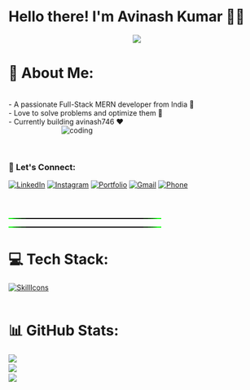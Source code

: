 # Hello there! I'm Avinash Kumar 🙋‍♂️

<div align="center">
  <img src="https://media.giphy.com/media/2IudUHdI075HL02Pkk/giphy.gif" width="450"/>
</div>

# 💫 About Me:
<br>- A passionate Full-Stack MERN developer from India 🚀<br>- Love to solve problems and optimize them 💯<br>- Currently building avinash746 ❤️
<img align="right" alt="coding" width="400" src="https://github.com/user-attachments/assets/0ae03250-373c-4200-acc7-25fb35d5882a">
<!-- <h1 align="center">Hi 👋, I'm Avinash Kumar</h1> -->
<!-- <h3 align="center">A passionate Software Developer from India.</h3> -->
<!-- <img align="right" alt="coding" width="400" src="https://github.com/user-attachments/assets/0ae03250-373c-4200-acc7-25fb35d5882a"> -->
<br>
<!-- <h4>🔭 I’m currently learning Full Stack Developement. </h4> -->
<!-- <h4>🌱 I’m interested in Web Developement or Frontend Developer.</h4> -->

<br>

<!-- <h3 align="left">Connect with me:</h3> -->

<!-- ## 🌐 Socials: -->
### 🌈 Let's Connect:
[![LinkedIn](https://img.shields.io/badge/LinkedIn-%230077B5.svg?logo=linkedin&logoColor=white)](https://www.linkedin.com/in/avinash-kumar-085321222/) [![Instagram](https://img.shields.io/badge/Instagram-%23E4405F.svg?logo=Instagram&logoColor=white)](https://www.instagram.com/avinashkr7462/) [![Portfolio](https://img.shields.io/badge/Portfolio-%23B0354CF.svg?logo=internet-explorer&logoColor=white)](https://sunny-longma-f25666.netlify.app/)
 [![Gmail](https://img.shields.io/badge/Gmail-D14836.svg?logo=Gmail&logoColor=white)](https://mail.google.com/mail/u/anish95380@gmail.com/#compose) [![Phone](https://img.shields.io/badge/Phone-933--471--7448-blue?logo=phone&logoColor=white)](tel:+91-9334717448)


<br>


<!-- Green Line SVG -->
![Green Line gif](https://github.com/avinash746/avinash746/blob/main/Green%20Line.gif)
![Green Line gif](https://github.com/avinash746/avinash746/blob/main/Green%20Line.gif)

# 💻 Tech Stack:

[![SkillIcons](https://skillicons.dev/icons?i=python,js,ts,html,css,git,bootstrap,nodejs,nextjs,react,vite,tailwindcss,mongodb,mysql,aws,vscode,firebase,netlify,postman,jupternotebook)](https://skillicons.dev)<br/>
<br>
<!-- Remove this line -->

<!-- ![](https://github-readme-stats.vercel.app/api?username=avinash746&theme=dark&hide_border=false)<br/> -->

<!-- <p><img align="center" src="https://github-readme-streak-stats.herokuapp.com/?user=avinash746&" alt="avinash746" /></p> -->

<!-- <p><img align="right bottom" src="https://github-readme-stats.vercel.app/api/top-langs?username=avinash746&show_icons=true&locale=en&layout=compact" alt="avinash746" /></p> -->

# 📊 GitHub Stats:

![](https://github-readme-stats.vercel.app/api?username=avinash746&theme=dark&hide_border=false)<br/>
![](https://github-readme-streak-stats.herokuapp.com/?user=avinash746&theme=dark&hide_border=false)<br/>
![](https://github-readme-stats.vercel.app/api/top-langs/?username=avinash746&theme=dark&hide_border=false&include_all_commits=true&count_private=true&layout=compact)
